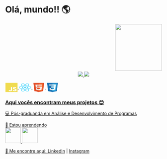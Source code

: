 # Olá, mundo!! :earth_americas:


<div >
<div align="end">
<img src="https://cdn.picrew.me/shareImg/org/202212/1706331_cakK4RFp.png" width="150px" height="150px" />
</div>


<div align="center">
  <a href="https://github.com/letcambui">
  <img height="150px" src="https://github-readme-stats.vercel.app/api?username=letcambui&hide=stars,prs,contribs&show_icons=true&theme=buefy&include_all_commits=true&count_private=true"/>
  <img height="150px" src="https://github-readme-stats.vercel.app/api/top-langs/?username=letcambui&layout=compact&langs_count=7&theme=buefy"/>
</div>

<div><br>
  <img align="center" alt="Js" height="30" width="40" src="https://raw.githubusercontent.com/devicons/devicon/master/icons/javascript/javascript-plain.svg">
  <img align="center" alt="React" height="30" width="40" src="https://raw.githubusercontent.com/devicons/devicon/master/icons/react/react-original.svg">
  <img align="center" alt="HTML" height="30" width="40" src="https://raw.githubusercontent.com/devicons/devicon/master/icons/html5/html5-original.svg">
  <img align="center" alt="CSS" height="30" width="40" src="https://raw.githubusercontent.com/devicons/devicon/master/icons/css3/css3-original.svg">
 </div>
  
  


### Aqui vocês encontram meus projetos :blush:

:computer: Pós-graduanda em Análise e Desenvolvimento de Programas

:star2: Estou aprendendo <br />
<img src="https://cdn.jsdelivr.net/gh/devicons/devicon/icons/react/react-original-wordmark.svg" width="50px" height="50px" />
<img src="https://cdn.jsdelivr.net/gh/devicons/devicon/icons/javascript/javascript-original.svg" width="50px" height="50px" />
          

:mag_right: Me encontre aqui: [LinkedIn](https://www.linkedin.com/in/let%C3%ADcia-cambui-5652471a4/) | [Instagram](https://www.instagram.com/leticiacambui_)
</div>

